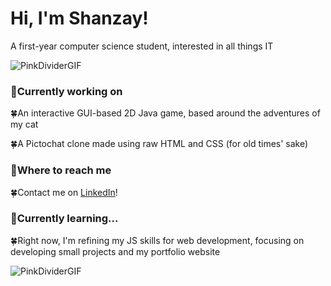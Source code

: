 # Hi, I'm Shanzay! 


A first-year computer science student, interested in all things IT


![PinkDividerGIF](https://github.com/user-attachments/assets/2634982c-13f2-4211-8981-593db413f3f5)

### 🌸Currently working on
 🍀An interactive GUI-based 2D Java game, based around the adventures of my cat
 
 
 🍀A Pictochat clone made using raw HTML and CSS (for old times' sake)
 
### 🌸Where to reach me
  🍀Contact me on [LinkedIn](https://www.linkedin.com/in/shanzaya/)!
### 🌸Currently learning...
  🍀Right now, I'm refining my JS skills for web development, focusing on developing small projects and my portfolio website

  
![PinkDividerGIF](https://github.com/user-attachments/assets/2634982c-13f2-4211-8981-593db413f3f5)


